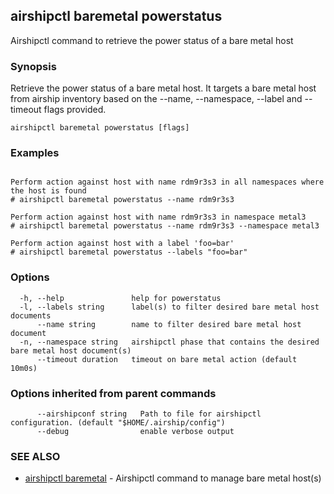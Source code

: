 ## airshipctl baremetal powerstatus

Airshipctl command to retrieve the power status of a bare metal host

### Synopsis

Retrieve the power status of a bare metal host. It targets a bare metal host from airship inventory
based on the --name, --namespace, --label and --timeout flags provided.


```
airshipctl baremetal powerstatus [flags]
```

### Examples

```

Perform action against host with name rdm9r3s3 in all namespaces where the host is found
# airshipctl baremetal powerstatus --name rdm9r3s3

Perform action against host with name rdm9r3s3 in namespace metal3
# airshipctl baremetal powerstatus --name rdm9r3s3 --namespace metal3

Perform action against host with a label 'foo=bar'
# airshipctl baremetal powerstatus --labels "foo=bar"

```

### Options

```
  -h, --help               help for powerstatus
  -l, --labels string      label(s) to filter desired bare metal host documents
      --name string        name to filter desired bare metal host document
  -n, --namespace string   airshipctl phase that contains the desired bare metal host document(s)
      --timeout duration   timeout on bare metal action (default 10m0s)
```

### Options inherited from parent commands

```
      --airshipconf string   Path to file for airshipctl configuration. (default "$HOME/.airship/config")
      --debug                enable verbose output
```

### SEE ALSO

* [airshipctl baremetal](airshipctl_baremetal.md)	 - Airshipctl command to manage bare metal host(s)


